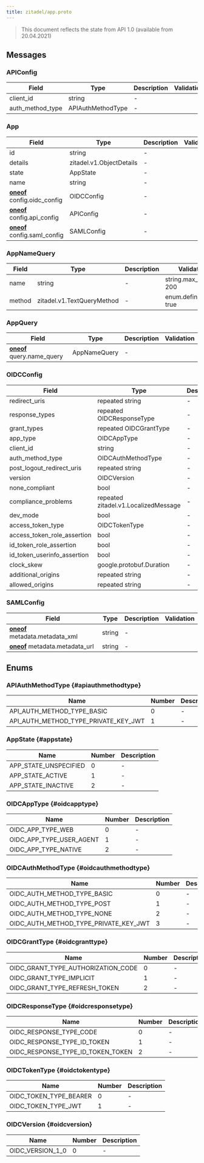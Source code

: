 ```yaml
---
title: zitadel/app.proto
---
```

> This document reflects the state from API 1.0 (available from 20.04.2021)




## Messages


### APIConfig



| Field | Type | Description | Validation |
| ----- | ---- | ----------- | ----------- |
| client_id |  string | - |  |
| auth_method_type |  APIAuthMethodType | - |  |




### App



| Field | Type | Description | Validation |
| ----- | ---- | ----------- | ----------- |
| id |  string | - |  |
| details |  zitadel.v1.ObjectDetails | - |  |
| state |  AppState | - |  |
| name |  string | - |  |
| [**oneof**](https://developers.google.com/protocol-buffers/docs/proto3#oneof) config.oidc_config |  OIDCConfig | - |  |
| [**oneof**](https://developers.google.com/protocol-buffers/docs/proto3#oneof) config.api_config |  APIConfig | - |  |
| [**oneof**](https://developers.google.com/protocol-buffers/docs/proto3#oneof) config.saml_config |  SAMLConfig | - |  |




### AppNameQuery



| Field | Type | Description | Validation |
| ----- | ---- | ----------- | ----------- |
| name |  string | - | string.max_len: 200<br />  |
| method |  zitadel.v1.TextQueryMethod | - | enum.defined_only: true<br />  |




### AppQuery



| Field | Type | Description | Validation |
| ----- | ---- | ----------- | ----------- |
| [**oneof**](https://developers.google.com/protocol-buffers/docs/proto3#oneof) query.name_query |  AppNameQuery | - |  |




### OIDCConfig



| Field | Type | Description | Validation |
| ----- | ---- | ----------- | ----------- |
| redirect_uris | repeated string | - |  |
| response_types | repeated OIDCResponseType | - |  |
| grant_types | repeated OIDCGrantType | - |  |
| app_type |  OIDCAppType | - |  |
| client_id |  string | - |  |
| auth_method_type |  OIDCAuthMethodType | - |  |
| post_logout_redirect_uris | repeated string | - |  |
| version |  OIDCVersion | - |  |
| none_compliant |  bool | - |  |
| compliance_problems | repeated zitadel.v1.LocalizedMessage | - |  |
| dev_mode |  bool | - |  |
| access_token_type |  OIDCTokenType | - |  |
| access_token_role_assertion |  bool | - |  |
| id_token_role_assertion |  bool | - |  |
| id_token_userinfo_assertion |  bool | - |  |
| clock_skew |  google.protobuf.Duration | - |  |
| additional_origins | repeated string | - |  |
| allowed_origins | repeated string | - |  |




### SAMLConfig



| Field | Type | Description | Validation |
| ----- | ---- | ----------- | ----------- |
| [**oneof**](https://developers.google.com/protocol-buffers/docs/proto3#oneof) metadata.metadata_xml |  string | - |  |
| [**oneof**](https://developers.google.com/protocol-buffers/docs/proto3#oneof) metadata.metadata_url |  string | - |  |






## Enums


### APIAuthMethodType {#apiauthmethodtype}


| Name | Number | Description |
| ---- | ------ | ----------- |
| API_AUTH_METHOD_TYPE_BASIC | 0 | - |
| API_AUTH_METHOD_TYPE_PRIVATE_KEY_JWT | 1 | - |




### AppState {#appstate}


| Name | Number | Description |
| ---- | ------ | ----------- |
| APP_STATE_UNSPECIFIED | 0 | - |
| APP_STATE_ACTIVE | 1 | - |
| APP_STATE_INACTIVE | 2 | - |




### OIDCAppType {#oidcapptype}


| Name | Number | Description |
| ---- | ------ | ----------- |
| OIDC_APP_TYPE_WEB | 0 | - |
| OIDC_APP_TYPE_USER_AGENT | 1 | - |
| OIDC_APP_TYPE_NATIVE | 2 | - |




### OIDCAuthMethodType {#oidcauthmethodtype}


| Name | Number | Description |
| ---- | ------ | ----------- |
| OIDC_AUTH_METHOD_TYPE_BASIC | 0 | - |
| OIDC_AUTH_METHOD_TYPE_POST | 1 | - |
| OIDC_AUTH_METHOD_TYPE_NONE | 2 | - |
| OIDC_AUTH_METHOD_TYPE_PRIVATE_KEY_JWT | 3 | - |




### OIDCGrantType {#oidcgranttype}


| Name | Number | Description |
| ---- | ------ | ----------- |
| OIDC_GRANT_TYPE_AUTHORIZATION_CODE | 0 | - |
| OIDC_GRANT_TYPE_IMPLICIT | 1 | - |
| OIDC_GRANT_TYPE_REFRESH_TOKEN | 2 | - |




### OIDCResponseType {#oidcresponsetype}


| Name | Number | Description |
| ---- | ------ | ----------- |
| OIDC_RESPONSE_TYPE_CODE | 0 | - |
| OIDC_RESPONSE_TYPE_ID_TOKEN | 1 | - |
| OIDC_RESPONSE_TYPE_ID_TOKEN_TOKEN | 2 | - |




### OIDCTokenType {#oidctokentype}


| Name | Number | Description |
| ---- | ------ | ----------- |
| OIDC_TOKEN_TYPE_BEARER | 0 | - |
| OIDC_TOKEN_TYPE_JWT | 1 | - |




### OIDCVersion {#oidcversion}


| Name | Number | Description |
| ---- | ------ | ----------- |
| OIDC_VERSION_1_0 | 0 | - |




